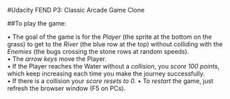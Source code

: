 #Udacity FEND P3: Classic Arcade Game Clone

##To play the game:

•	The goal of the game is for the *Player* (the sprite at the bottom on the grass) to get to the *River* (the blue row at the top) without colliding with the *Enemies* (the bugs crossing the stone rows at random speeds).  
•	The *arrow keys* move the Player.  
•	If the Player reaches the Water without a _collision_, you *score 100 points*, which keep increasing each time you make the journey successfully.  
•	If there is a collision your *score resets to 0*.
•	To *restart* the game, just refresh the browser window (F5 on PCs).
